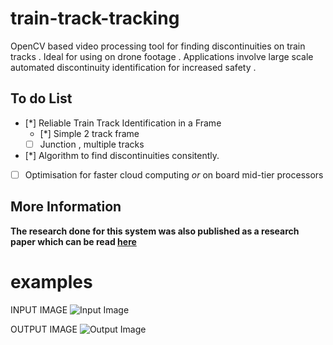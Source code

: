# train-track-tracking
OpenCV based video processing tool for finding discontinuities on train tracks . Ideal for using on drone footage . 
Applications involve large scale automated discontinuity identification for increased safety .


## To do List 
- [*] Reliable Train Track Identification in a Frame 
  - [*] Simple 2 track frame 
  - [ ] Junction , multiple tracks 
- [*] Algorithm to find discontinuities consitently. 
- [ ] Optimisation for faster cloud computing _or_ on board mid-tier processors

## More Information 
__The research done for this system was also published as a research paper which can be read [here](https://drive.google.com/open?id=1VrEZ6yrioNMSc7YD1DvpFNbvUDejMPn4)__



# examples
INPUT IMAGE
![Input Image](https://i.imgur.com/4ID9JFJ.jpg)

OUTPUT IMAGE
![Output Image](https://i.imgur.com/CAVcbRt.png)
